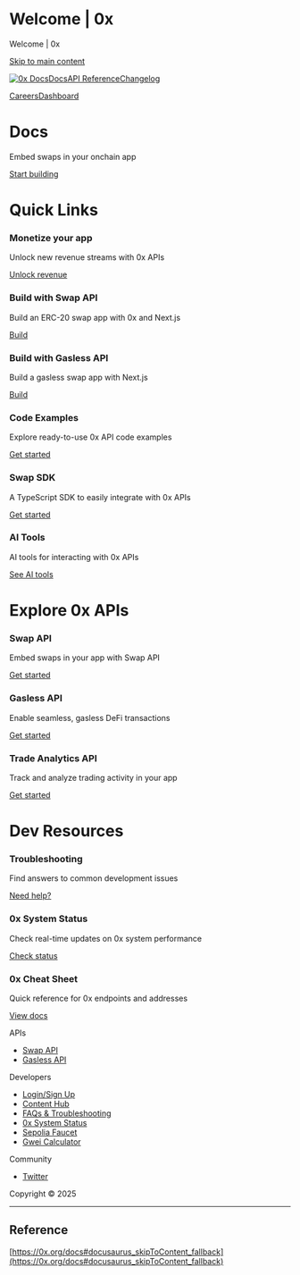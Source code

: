 # Welcome | 0x

Welcome | 0x




[Skip to main content](#docusaurus_skipToContent_fallback)

[![0x Docs](/docs/img/0x-logo.png)](/docs/)[Docs](/docs/introduction/welcome)[API Reference](/docs/api)[Changelog](/docs/changelog/)

[Careers](https://0x.org/careers#open-positions)[Dashboard](https://dashboard.0x.org/)

# Docs

Embed swaps in your onchain app

[Start building](/docs/introduction/getting-started)

# Quick Links

  

### Monetize your app

Unlock new revenue streams with 0x APIs

[Unlock revenue](/docs/0x-swap-api/guides/monetize-your-app-using-swap)

### Build with Swap API

Build an ERC-20 swap app with 0x and Next.js

[Build](/docs/0x-swap-api/guides/build-token-swap-dapp-nextjs)

### Build with Gasless API

Build a gasless swap app with Next.js

[Build](/docs/gasless-api/guides/build-a-dapp-with-gasless-api)

### Code Examples

Explore ready-to-use 0x API code examples

[Get started](https://github.com/0xProject/0x-examples)

### Swap SDK

A TypeScript SDK to easily integrate with 0x APIs

[Get started](https://0x.org/docs/libraries/swap-ts-sdk)

### AI Tools

AI tools for interacting with 0x APIs

[See AI tools](/docs/category/ai-tools)

# Explore 0x APIs

### Swap API

Embed swaps in your app with Swap API

[Get started](/docs/0x-swap-api/introduction)

### Gasless API

Enable seamless, gasless DeFi transactions

[Get started](/docs/gasless-api/introduction)

### Trade Analytics API

Track and analyze trading activity in your app

[Get started](/docs/trade-analytics-api/introduction)

# Dev Resources

### Troubleshooting

Find answers to common development issues

[Need help?](/docs/developer-resources/faqs-and-troubleshooting)

### 0x System Status

Check real-time updates on 0x system performance

[Check status](https://0x.statuspal.io/)

### 0x Cheat Sheet

Quick reference for 0x endpoints and addresses

[View docs](/docs/introduction/0x-cheat-sheet)

APIs

* [Swap API](/docs/category/swap-api)
* [Gasless API](/docs/category/gasless-api)

Developers

* [Login/Sign Up](https://dashboard.0x.org/)
* [Content Hub](https://www.0x.org/content-hub)
* [FAQs & Troubleshooting](/docs/developer-resources/faqs-and-troubleshooting)
* [0x System Status](https://status.0x.org/)
* [Sepolia Faucet](https://sepoliafaucet.com/)
* [Gwei Calculator](https://www.alchemy.com/gwei-calculator)

Community

* [Twitter](https://twitter.com/0xproject)

Copyright © 2025

---

## Reference
[https://0x.org/docs#docusaurus_skipToContent_fallback](https://0x.org/docs#docusaurus_skipToContent_fallback)
